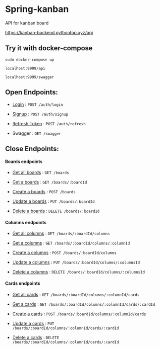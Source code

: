 # Spring-kanban
API for kanban board

https://kanban-backend.pythontop.xyz/api

## Try it with docker-compose

    sudo docker-compose up
     
    localhost:9999/api

    localhost:9999/swagger

## Open Endpoints:

* [Login](/api/auth/login.md)  : `POST /auth/login`

* [Signup](/api/auth/signup.md) : `POST /auth/signup`

* [Refresh Token](/api/auth/refresh-token.md) : `POST /auth/refresh`

* Swagger : `GET /swagger`

## Close Endpoints:

#### Boards endpoints

* [Get all boards](/api/boards/getAll.md) : `GET /boards`

* [Get a boards](/api/boards/get.md) : `GET /boards/:boardId`

* [Create a boards](/api/boards/post.md) : `POST /boards`

* [Update a boards](/api/boards/put.md) : `PUT /boards/:boardId`

* [Delete a boards](/api/boards/delete.md) : `DELETE /boards/:boardId`

#### Columns endpoints

* [Get all columns](/api/columns/getAll.md) : `GET /boards/:boardId/columns`

* [Get a columns](/api/columns/get.md) : `GET /boards/:boardId/columns/:columnId`

* [Create a columns](/api/columns/post.md) : `POST /boards/:boardId/columns`

* [Update a columns](/api/columns/put.md) : `PUT /boards/:boardId/columns/:columnsId`

* [Delete a columns](/api/columns/delete.md) : `DELETE /boards/:boardId/columns/:columnsId`

#### Cards endpoints

* [Get all cards](/api/cards/getAll.md) : `GET /boards/:boardId/columns/:columnId/cards`

* [Get a cards](/api/cards/get.md) : `GET /boards/:boardId/columns/:columnId/cards/:cardId`

* [Create a cards](/api/cards/post.md) : `POST /boards/:boardId/columns/:columnId/cards`

* [Update a cards](/api/cards/put.md) : `PUT /boards/:boardId/columns/:columnId/cards/:cardId`

* [Delete a cards](/api/cards/delete.md) : `DELETE /boards/:boardId/columns/:columnId/cards/:cardId`
